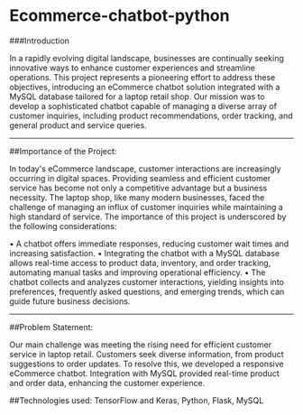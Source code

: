 # Ecommerce-chatbot-python
###Introduction
<p>
In a rapidly evolving digital landscape, businesses are continually seeking innovative ways to 
enhance customer experiences and streamline operations. This project represents a pioneering 
effort to address these objectives, introducing an eCommerce chatbot solution integrated with 
a MySQL database tailored for a laptop retail shop. Our mission was to develop a sophisticated 
chatbot capable of managing a diverse array of customer inquiries, including product 
recommendations, order tracking, and general product and service queries.
</p>

---

<p>
##Importance of the Project:

In today's eCommerce landscape, customer interactions are increasingly occurring in digital 
spaces. Providing seamless and efficient customer service has become not only a competitive 
advantage but a business necessity. The laptop shop, like many modern businesses, faced the 
challenge of managing an influx of customer inquiries while maintaining a high standard of 
service. The importance of this project is underscored by the following considerations:
</p>

• A chatbot offers immediate responses, reducing customer wait times and increasing 
satisfaction.
• Integrating the chatbot with a MySQL database allows real-time access to product data, 
inventory, and order tracking, automating manual tasks and improving operational 
efficiency.
• The chatbot collects and analyzes customer interactions, yielding insights into 
preferences, frequently asked questions, and emerging trends, which can guide future 
business decisions.

---
<p>
##Problem Statement:
  
Our main challenge was meeting the rising need for efficient customer service in laptop retail. 
Customers seek diverse information, from product suggestions to order updates. To resolve this, 
we developed a responsive eCommerce chatbot. Integration with MySQL provided real-time 
product and order data, enhancing the customer experience.

</p>

##Technologies used: TensorFlow and Keras, Python, Flask, MySQL






